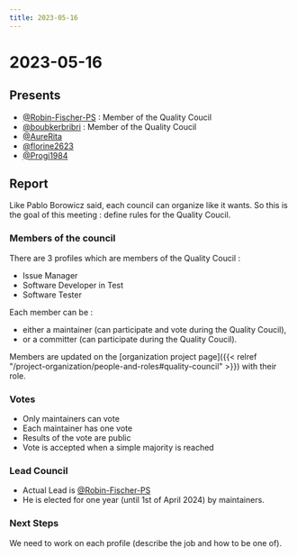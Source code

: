 ```yaml
---
title: 2023-05-16
---
```


# 2023-05-16

## Presents

* [@Robin-Fischer-PS](https://github.com/Robin-Fischer-PS) : Member of the Quality Coucil
* [@boubkerbribri](https://github.com/boubkerbribri) : Member of the Quality Coucil
* [@AureRita](https://github.com/AureRita)
* [@florine2623](https://github.com/AureRita)
* [@Progi1984](https://github.com/Progi1984)

## Report

Like Pablo Borowicz said, each council can organize like it wants. So this is the goal of this meeting : define rules for the Quality Coucil.

### Members of the council

There are 3 profiles which are members of the Quality Coucil :
* Issue Manager
* Software Developer in Test
* Software Tester

Each member can be : 
* either a maintainer (can participate and vote during the Quality Coucil),
* or a committer (can participate during the Quality Coucil).

Members are updated on the [organization project page]({{< relref "/project-organization/people-and-roles#quality-council" >}}) with their role.

### Votes

* Only maintainers can vote
* Each maintainer has one vote
* Results of the vote are public
* Vote is accepted when a simple majority is reached

### Lead Council

* Actual Lead is [@Robin-Fischer-PS](https://github.com/Robin-Fischer-PS)
* He is elected for one year (until 1st of April 2024) by maintainers.

### Next Steps

We need to work on each profile (describe the job and how to be one of).